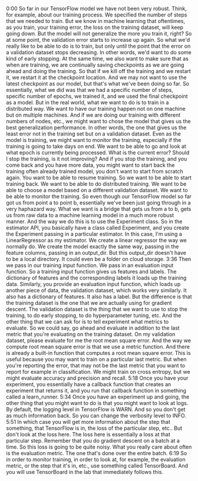 0:00
So far in our TensorFlow model we have not been very robust. Think, for example, about our training process. We specified the number of steps that we needed to train. But we know in machine learning that oftentimes, as you train, your training error, the loss on the training dataset, will keep going down. But the model will not generalize the more you train it, right? So at some point, the validation error starts to increase up again. So what we'd really like to be able to do is to train, but only until the point that the error on a validation dataset stops decreasing. In other words, we'd want to do some kind of early stopping. At the same time, we also want to make sure that as when are training, we are continually saving checkpoints as we are going ahead and doing the training. So that if we kill off the training and we restart it, we restart it at the checkpoint location. And we may not want to use the latest checkpoint as our model, but that's what we've been doing so far. So essentially, what we did was that we had a specific number of steps, specific number of epochs, we trained it, and we used the final checkpoint as a model. But in the real world, what we want to do is to train in a distributed way. We want to have our training happen not on one machine but on multiple machines. And if we are doing our training with different numbers of nodes, etc., we might want to chose the model that gives us the best generalization performance. In other words, the one that gives us the least error not in the training set but on a validation dataset. Even as the model is training, we might want to monitor the training, especially if the training is going to take days on end. We want to be able to go and look at what epoch is currently being processed. What is the current error? Should I stop the training, is it not improving? And if you stop the training, and you come back and you have more data, you might want to start back the training often already trained model, you don't want to start from scratch again. You want to be able to resume training. So we want to be able to start training back. We want to be able to do distributed training. We want to be able to choose a model based on a different validation dataset. We want to be able to monitor the training. So even though our TensorFlow model so far got us from point a to point b, essentially we've been just going through in a very haphazard way. What we want is a bridge that gets us from a to b, gets us from raw data to a machine learning model in a much more robust manner. And the way we do this is to use the Experiment class. So in the estimator API, you basically have a class called Experiment, and you create the Experiment passing in a particular estimator. In this case, I'm using a LinearRegressor as my estimator. We create a linear regressor the way we normally do. We create the model exactly the same way, passing in the feature columns, passing in an output_dir. But this output_dir doesn't have to be a local directory. It could even be a folder on cloud storage.
3:36
Then we pass in our training input function. We pass in an evaluation input function. So a training input function gives us features and labels. The dictionary of features and the corresponding labels it loads up the training data. Similarly, you provide an evaluation input function, which loads up another piece of data, the validation dataset, which works very similarly. It also has a dictionary of features. It also has a label. But the difference is that the training dataset is the one that we are actually using for gradient descent. The validation dataset is the thing that we want to use to stop the training, to do early stopping, to do hyperparameter tuning, etc. And the other thing that we can ask for is to tell experiment what metrics to evaluate. So we could say, go ahead and evaluate in addition to the last metric that you're evaluating on the training dataset. On my validation dataset, please evaluate for me the root mean square error. And the way we compute root mean square error is that we use a metric function. And there is already a built-in function that computes a root mean square error. This is useful because you may want to train on a particular last metric. But when you're reporting the error, that may not be the last metric that you want to report for example in classification. We might train on cross entropy, but we might evaluate accuracy and precision and recall.
5:18
Once you have your experiment, you essentially have a callback function that creates an experiment that returns it, and you run that callback function in something called a learn_runner.
5:34
Once you have an experiment up and going, the other thing that you might want to do is that you might want to look at logs. By default, the logging level in TensorFlow is WARN. And so you don't get as much information back. So you can change the verbosity level to INFO.
5:51
In which case you will get more information about the step that something, that TensorFlow is in, the loss of the particular step, etc.. But don't look at the loss here. The loss here is essentially a loss at that particular step. Remember that you do gradient descent on a batch at a time. So this loss is going to be quite noisy. What you really care about often is the evaluation metric. The one that's done over the entire batch.
6:19
So in order to monitor training, in order to look at, for example, the evaluation metric, or the step that it's in, etc., use something called TensorBoard. And you will use TensorBoard in the lab that immediately follows this. 
